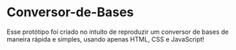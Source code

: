 # Conversor-de-Bases
Esse protótipo foi criado no intuito de reproduzir um conversor de bases de maneira rápida e simples, usando apenas HTML, CSS e JavaScript! 
